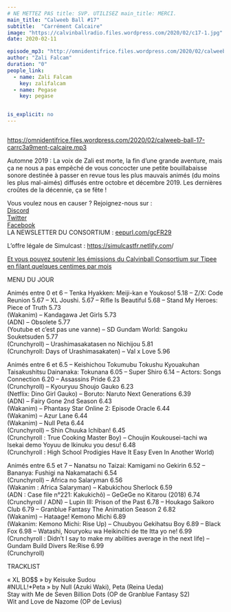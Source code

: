 ```yaml
---
# NE METTEZ PAS title: SVP. UTILISEZ main_title: MERCI.
main_title: "Calweeb Ball #17"
subtitle:  "Carrément Calcaire"
image: "https://calvinballradio.files.wordpress.com/2020/02/c17-1.jpg"
date: 2020-02-11

episode_mp3: "http://omnidentifrice.files.wordpress.com/2020/02/calweeb-ball-17-carrc3a9ment-calcaire.mp3"
author: "Zali Falcam"
duration: "0"
people_link: 
  - name: Zali Falcam
    key: zalifalcam
  - name: Pegase
    key: pegase


is_explicit: no
---
```


<PodcastHeader/>

<!-- ECRIRE LA DESCRIPTION DE L'EPISODE SOUS CETTE LIGNE -->
<p><img src="https://calvinballradio.files.wordpress.com/2020/02/c17-1.jpg" alt=""></p>
<p><a href="https://omnidentifrice.files.wordpress.com/2020/02/calweeb-ball-17-carrc3a9ment-calcaire.mp3" rel="nofollow">https://omnidentifrice.files.wordpress.com/2020/02/calweeb-ball-17-carrc3a9ment-calcaire.mp3</a></p>
<p>Automne 2019 : La voix de Zali est morte, la fin d’une grande aventure, mais ça ne nous a pas empêché de vous concocter une petite bouillabaisse sonore destinée à passer en revue tous les plus mauvais animés (du moins les plus mal-aimés) diffusés entre octobre et décembre 2019. Les dernières croûtes de la décennie, ça se fête !</p>
<p>Vous voulez nous en causer ? Rejoignez-nous sur :<br>
<a href="http://discordapp.com/invite/4RnA9v7" rel="nofollow">Discord</a><br>
<a href="https://twitter.com/Calvinball_FM?lang=fr" rel="nofollow">Twitter</a><br>
<a href="https://www.facebook.com/CalvinballRadio/?ref=bookmarks" rel="nofollow">Facebook</a><br>
LA NEWSLETTER DU CONSORTIUM : <a title="http://eepurl.com/gcFR29" href="https://exit.sc/?url=http%3A%2F%2Feepurl.com%2FgcFR29" rel="nofollow">eepurl.com/gcFR29</a></p>
<p>L’offre légale de Simulcast : <a href="https://simulcastfr.netlify.com/" rel="nofollow">https://simulcastfr.netlify.com</a>/</p>
<p><a href="https://fr.tipeee.com/calvinball" rel="nofollow">Et vous pouvez soutenir les émissions du Calvinball Consortium sur Tipee en filant quelques centimes par mois</a></p>
<p>MENU DU JOUR</p>
<p></p>




<tr>
<td>Animés entre 0 et 6</td>
</tr>
<tr>
<td>– Tenka Hyakken: Meiji-kan e Youkoso! 5.18</td>
</tr>
<tr>
<td>– Z/X: Code Reunion 5.67</td>
</tr>
<tr>
<td>– XL Joushi. 5.67</td>
</tr>
<tr>
<td>– Rifle Is Beautiful 5.68</td>
</tr>
<tr>
<td>– Stand My Heroes: Piece of Truth 5.73<br>
(Wakanim)</td>
</tr>
<tr>
<td>– Kandagawa Jet Girls 5.73<br>
(ADN)</td>
</tr>
<tr>
<td>– Obsolete 5.77<br>
(Youtube et c’est pas une vanne)</td>
</tr>
<tr>
<td>– SD Gundam World: Sangoku Souketsuden 5.77<br>
(Crunchyroll)</td>
</tr>
<tr>
<td>– Urashimasakatasen no Nichijou 5.81<br>
(Crunchyroll: Days of Urashimasakaten)</td>
</tr>
<tr>
<td>– Val x Love 5.96</td>
</tr>


<p></p>




<tr>
<td>Animés entre 6 et 6.5</td>
</tr>
<tr>
<td>– Keishichou Tokumubu Tokushu Kyouakuhan Taisakushitsu Dainanaka: Tokunana 6.05</td>
</tr>
<tr>
<td>– Super Shiro 6.14</td>
</tr>
<tr>
<td>– Actors: Songs Connection 6.20</td>
</tr>
<tr>
<td>– Assassins Pride 6.23<br>
(Crunchyroll)</td>
</tr>
<tr>
<td>– Kyouryuu Shoujo Gauko 6.23<br>
(Netflix: Dino Girl Gauko)</td>
</tr>
<tr>
<td>– Boruto: Naruto Next Generations 6.39<br>
(ADN)</td>
</tr>
<tr>
<td>– Fairy Gone 2nd Season 6.43<br>
(Wakanim)</td>
</tr>
<tr>
<td>– Phantasy Star Online 2: Episode Oracle 6.44<br>
(Wakanim)</td>
</tr>
<tr>
<td>– Azur Lane 6.44<br>
(Wakanim)</td>
</tr>
<tr>
<td>– Null Peta 6.44<br>
(Crunchyroll)</td>
</tr>
<tr>
<td>– Shin Chuuka Ichiban! 6.45<br>
(Crunchyroll : True Cooking Master Boy)</td>
</tr>
<tr>
<td>– Choujin Koukousei-tachi wa Isekai demo Yoyuu de Ikinuku you desu! 6.48<br>
(Crunchyroll : High School Prodigies Have It Easy Even In Another World)</td>
</tr>


<p></p>




<tr>
<td>Animés entre 6.5 et 7</td>
</tr>
<tr>
<td>– Nanatsu no Taizai: Kamigami no Gekirin 6.52</td>
</tr>
<tr>
<td>– Bananya: Fushigi na Nakamatachi 6.54<br>
(Crunchyroll)</td>
</tr>
<tr>
<td>– Africa no Salaryman 6.56<br>
(Wakanim : Africa Salaryman)</td>
</tr>
<tr>
<td>– Kabukichou Sherlock 6.59<br>
(ADN : Case file n°221: Kakukichô)</td>
</tr>
<tr>
<td>– GeGeGe no Kitarou (2018) 6.74<br>
(Crunchyroll / ADN)</td>
</tr>
<tr>
<td>– Lupin III: Prison of the Past 6.78</td>
</tr>
<tr>
<td>– Houkago Saikoro Club 6.79</td>
</tr>
<tr>
<td>– Granblue Fantasy The Animation Season 2 6.82<br>
(Wakanim)</td>
</tr>
<tr>
<td>– Hataage! Kemono Michi 6.89<br>
(Wakanim: Kemono Michi: Rise Up)</td>
</tr>
<tr>
<td>– Chuubyou Gekihatsu Boy 6.89</td>
</tr>
<tr>
<td>– Black Fox 6.98</td>
</tr>
<tr>
<td>– Watashi, Nouryoku wa Heikinchi de tte Itta yo ne! 6.99<br>
(Crunchyroll : Didn’t I say to make my abilities average in the next life)</td>
</tr>
<tr>
<td>– Gundam Build Divers Re:Rise 6.99<br>
(Crunchyroll)</td>
</tr>


<p>TRACKLIST</p>
<p>«&nbsp;XL BO$$&nbsp;» by Keisuke Sudou<br>
#NULL!*Peta&nbsp;» by Null (Azuki Waki), Peta (Reina Ueda)<br>
Stay with Me de Seven Billion Dots (OP de Granblue Fantasy S2)<br>
Wit and Love de Nazome (OP de Levius)</p>


